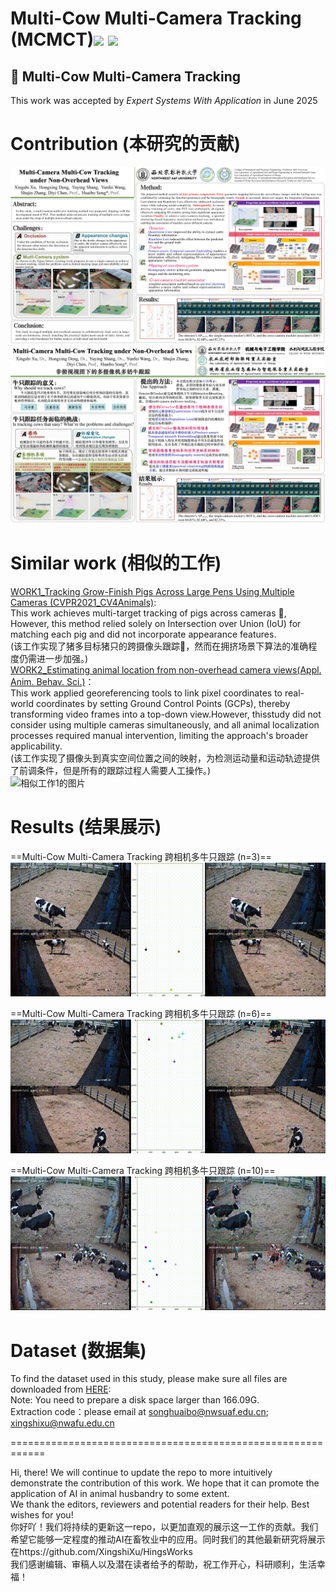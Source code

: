 # Multi-Cow Multi-Camera Tracking (MCMCT)![](https://img.shields.io/badge/contributor-XingshiXu-brightgreen.svg)  ![](https://img.shields.io/badge/State-Updating-orange.svg)
## 📖 Multi-Cow Multi-Camera Tracking 

This work was accepted by _Expert Systems With Application_ in June 2025
  
# Contribution (本研究的贡献)  
![示例图片0](https://github.com/XingshiXu/MCMCT/blob/main/%E6%B5%B7%E6%8A%A5_02.jpg)  
![示例图片1](https://github.com/XingshiXu/MCMCT/blob/main/%E8%AE%BA%E6%96%87.jpg)  

   
# Similar work (相似的工作)  
[WORK1_Tracking Grow-Finish Pigs Across Large Pens Using Multiple Cameras (CVPR2021_CV4Animals)](https://drive.google.com/file/d/1ecdUNkKhlcNxA0ZbvaZBc8qJdrLHAmUV/view):  
This work achieves multi-target tracking of pigs across cameras 🐖, However, this method relied solely on Intersection over Union (IoU) for matching each pig and did not incorporate appearance features.  
(该工作实现了猪多目标猪只的跨摄像头跟踪🐖，然而在拥挤场景下算法的准确程度仍需进一步加强。)  
[WORK2_Estimating animal location from non-overhead camera views(Appl. Anim. Behav. Sci.)](https://www.sciencedirect.com/science/article/pii/S0168159123002046)：  
This work applied georeferencing tools to link pixel coordinates to real-world coordinates by setting Ground Control Points (GCPs), thereby transforming video frames into a top-down view.However, thisstudy did not consider using multiple cameras simultaneously, and all animal localization processes required manual intervention, limiting the approach's broader applicability.  
(该工作实现了摄像头到真实空间位置之间的映射，为检测运动量和运动轨迹提供了前调条件，但是所有的跟踪过程人需要人工操作。)  
![相似工作1的图片](https://github.com/XingshiXu/MCMCT/blob/main/multicam-tracking-of-pigs.gif)    

# Results (结果展示)  
==Multi-Cow Multi-Camera Tracking 跨相机多牛只跟踪 (n=3)==  
![示例图片demo3](https://github.com/XingshiXu/MCMCT/blob/main/DEMO3fast%2000_00_00-00_00_30.gif)  
   
==Multi-Cow Multi-Camera Tracking 跨相机多牛只跟踪 (n=6)==  
![示例图片demo3](https://github.com/XingshiXu/MCMCT/blob/main/DEMO6fast%2000_00_00-00_00_30.gif)   
  
==Multi-Cow Multi-Camera Tracking 跨相机多牛只跟踪 (n=10)==  
![示例图片demo3](https://github.com/XingshiXu/MCMCT/blob/main/DEMO10.gif)    
 
#  Dataset (数据集) 
To find the dataset used in this study, please make sure all files are downloaded from [HERE](https://pan.baidu.com/s/1bgr4MZR-M1RbucQ1gV_HLw):  
Note: You need to prepare a disk space larger than 166.09G.  
Extraction code：please email at songhuaibo@nwsuaf.edu.cn; xingshixu@nwafu.edu.cn  

  

============================================================   
  
Hi, there! We will continue to update the repo to more intuitively demonstrate the contribution of this work. We hope that it can promote the application of AI in animal husbandry to some extent.   
We thank the editors, reviewers and potential readers for their help. Best wishes for you!   
你好吖！我们将持续的更新这一repo，以更加直观的展示这一工作的贡献。我们希望它能够一定程度的推动AI在畜牧业中的应用。同时我们的其他最新研究将展示在https://github.com/XingshiXu/HingsWorks    
我们感谢编辑、审稿人以及潜在读者给予的帮助，祝工作开心，科研顺利，生活幸福！   
